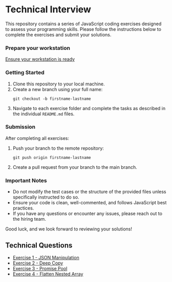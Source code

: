 # Technical Interview

This repository contains a series of JavaScript coding exercises designed to assess your programming skills. Please follow the instructions below to complete the exercises and submit your solutions.

### Prepare your workstation

[Ensure your workstation is ready](https://gist.github.com/aryeh-evinced/3109293b7d85c4d00eb80dbb863d29e8)

### Getting Started

1. Clone this repository to your local machine.
2. Create a new branch using your full name:
   ```
   git checkout -b firstname-lastname
   ```
3. Navigate to each exercise folder and complete the tasks as described in the individual `README.md` files.

### Submission

After completing all exercises:

1. Push your branch to the remote repository:
   ```
   git push origin firstname-lastname
   ```
2. Create a pull request from your branch to the main branch.

### Important Notes

- Do not modify the test cases or the structure of the provided files unless specifically instructed to do so.
- Ensure your code is clean, well-commented, and follows JavaScript best practices.
- If you have any questions or encounter any issues, please reach out to the hiring team.

Good luck, and we look forward to reviewing your solutions!

## Technical Questions

- [Exercise 1 - JSON Manipulation](src/exercise-1/README.md)
- [Exercise 2 - Deep Copy](src/exercise-2/README.md)
- [Exercise 3 - Promise Pool](src/exercise-3/README.md)
- [Exercise 4 - Flatten Nested Array](src/exercise-4/README.md)